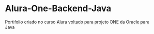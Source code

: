 # Alura-One-Backend-Java
Portifolio criado no curso Alura voltado para projeto ONE da Oracle para Java
